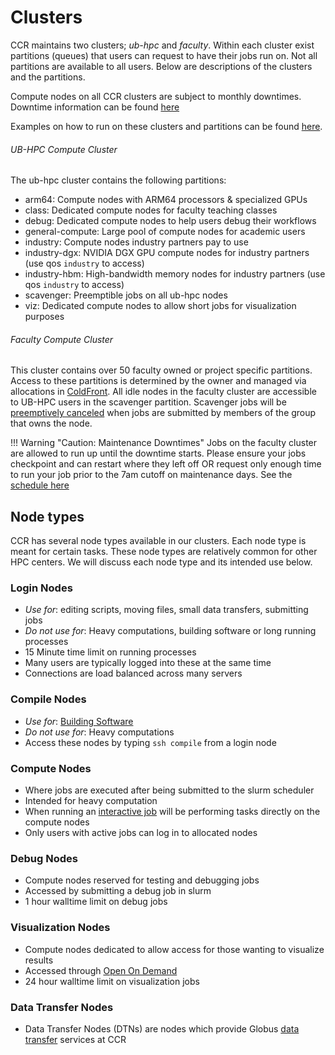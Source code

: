 # Clusters

CCR maintains two clusters; *ub-hpc* and *faculty*. Within each cluster exist partitions (queues) that users can request to have their jobs run on. Not all partitions are available to all users. Below are descriptions of the clusters and the partitions. 

Compute nodes on all CCR clusters are subject to monthly downtimes. Downtime information can be found [here](https://ubccr.freshdesk.com/support/discussions/forums/5000296650)

Examples on how to run on these clusters and partitions can be found [here](https://docs.ccr.buffalo.edu/en/latest/hpc/jobs/).
 
###### UB-HPC Compute Cluster

The ub-hpc cluster contains the following partitions:

* arm64: Compute nodes with ARM64 processors & specialized GPUs  
* class: Dedicated compute nodes for faculty teaching classes  
* debug: Dedicated compute nodes to help users debug their workflows  
* general-compute: Large pool of compute nodes for academic users  
* industry: Compute nodes industry partners pay to use  
* industry-dgx: NVIDIA DGX GPU compute nodes for industry partners (use qos `industry` to access)  
* industry-hbm: High-bandwidth memory nodes for industry partners (use qos `industry` to access)   
* scavenger: Preemptible jobs on all ub-hpc nodes  
* viz: Dedicated compute nodes to allow short jobs for visualization purposes  


###### Faculty Compute Cluster

This cluster contains over 50 faculty owned or project specific partitions. Access to these partitions is determined by the owner and managed via allocations in [ColdFront](../portals/coldfront.md). All idle nodes in the faculty cluster are accessible to UB-HPC users in the scavenger partition.  Scavenger jobs will be [preemptively canceled](jobs.md#scavenging-idle-cycles) when jobs are submitted by members of the group that owns the node.    

!!! Warning "Caution: Maintenance Downtimes"
    Jobs on the faculty cluster are allowed to run up until the downtime
    starts. Please ensure your jobs checkpoint and can restart where they left
    off OR request only enough time to run your job prior to the 7am cutoff on
    maintenance days.  See the [schedule
    here](https://ubccr.freshdesk.com/support/discussions/forums/5000296650)


## Node types

CCR has several node types available in our clusters.  Each node type is meant for certain tasks. These node types are relatively common for other HPC centers. We will discuss each node type and its intended use below.


### Login Nodes

* _Use for_: editing scripts, moving files, small data transfers, submitting jobs  
* _Do not use for_: Heavy computations, building software or long running processes  
* 15 Minute time limit on running processes  
* Many users are typically logged into these at the same time  
* Connections are load balanced across many servers  

### Compile Nodes

* _Use for_: [Building Software](../software/building.md)   
* _Do not use for_: Heavy computations  
* Access these nodes by typing `ssh compile` from a login node

### Compute Nodes

* Where jobs are executed after being submitted to the slurm scheduler  
* Intended for heavy computation  
* When running an [interactive job](./jobs.md) will be performing tasks directly on the compute nodes  
* Only users with active jobs can log in to allocated nodes  

### Debug Nodes

* Compute nodes reserved for testing and debugging jobs  
* Accessed by submitting a debug job in slurm  
* 1 hour walltime limit on debug jobs  

### Visualization Nodes

* Compute nodes dedicated to allow access for those wanting to visualize results  
* Accessed through [Open On Demand](../portals/ood.md)  
* 24 hour walltime limit on visualization jobs


### Data Transfer Nodes

* Data Transfer Nodes (DTNs) are nodes which provide Globus [data transfer](./data-transfer.md) services at CCR

